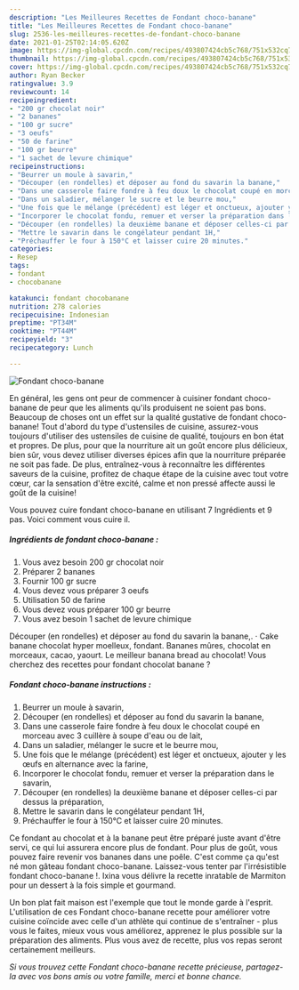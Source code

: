 ```yaml
---
description: "Les Meilleures Recettes de Fondant choco-banane"
title: "Les Meilleures Recettes de Fondant choco-banane"
slug: 2536-les-meilleures-recettes-de-fondant-choco-banane
date: 2021-01-25T02:14:05.620Z
image: https://img-global.cpcdn.com/recipes/493807424cb5c768/751x532cq70/fondant-choco-banane-photo-principale-de-la-recette.jpg
thumbnail: https://img-global.cpcdn.com/recipes/493807424cb5c768/751x532cq70/fondant-choco-banane-photo-principale-de-la-recette.jpg
cover: https://img-global.cpcdn.com/recipes/493807424cb5c768/751x532cq70/fondant-choco-banane-photo-principale-de-la-recette.jpg
author: Ryan Becker
ratingvalue: 3.9
reviewcount: 14
recipeingredient:
- "200 gr chocolat noir"
- "2 bananes"
- "100 gr sucre"
- "3 oeufs"
- "50 de farine"
- "100 gr beurre"
- "1 sachet de levure chimique"
recipeinstructions:
- "Beurrer un moule à savarin,"
- "Découper (en rondelles) et déposer au fond du savarin la banane,"
- "Dans une casserole faire fondre à feu doux le chocolat coupé en morceau avec 3 cuillère à soupe d&#39;eau ou de lait,"
- "Dans un saladier, mélanger le sucre et le beurre mou,"
- "Une fois que le mélange (précédent) est léger et onctueux, ajouter y les œufs en alternance avec la farine,"
- "Incorporer le chocolat fondu, remuer et verser la préparation dans le savarin,"
- "Découper (en rondelles) la deuxième banane et déposer celles-ci par dessus la préparation,"
- "Mettre le savarin dans le congélateur pendant 1H,"
- "Préchauffer le four à 150°C et laisser cuire 20 minutes."
categories:
- Resep
tags:
- fondant
- chocobanane

katakunci: fondant chocobanane 
nutrition: 278 calories
recipecuisine: Indonesian
preptime: "PT34M"
cooktime: "PT44M"
recipeyield: "3"
recipecategory: Lunch

---
```



![Fondant choco-banane](https://img-global.cpcdn.com/recipes/493807424cb5c768/751x532cq70/fondant-choco-banane-photo-principale-de-la-recette.jpg)

En général, les gens ont peur de commencer à cuisiner fondant choco-banane de peur que les aliments qu'ils produisent ne soient pas bons. Beaucoup de choses ont un effet sur la qualité gustative de fondant choco-banane! Tout d'abord du type d'ustensiles de cuisine, assurez-vous toujours d'utiliser des ustensiles de cuisine de qualité, toujours en bon état et propres. De plus, pour que la nourriture ait un goût encore plus délicieux, bien sûr, vous devez utiliser diverses épices afin que la nourriture préparée ne soit pas fade. De plus, entraînez-vous à reconnaître les différentes saveurs de la cuisine, profitez de chaque étape de la cuisine avec tout votre cœur, car la sensation d'être excité, calme et non pressé affecte aussi le goût de la cuisine!

<!--inarticleads1-->

Vous pouvez cuire fondant choco-banane en utilisant 7 Ingrédients et 9 pas. Voici comment vous cuire il.

##### Ingrédients de fondant choco-banane :

1. Vous avez besoin 200 gr chocolat noir
1. Préparer 2 bananes
1. Fournir 100 gr sucre
1. Vous devez vous préparer 3 oeufs
1. Utilisation 50 de farine
1. Vous devez vous préparer 100 gr beurre
1. Vous avez besoin 1 sachet de levure chimique


Découper (en rondelles) et déposer au fond du savarin la banane,. · Cake banane chocolat hyper moelleux, fondant. Bananes mûres, chocolat en morceaux, cacao, yaourt. Le meilleur banana bread au chocolat! Vous cherchez des recettes pour fondant chocolat banane ? 

<!--inarticleads2-->

##### Fondant choco-banane instructions :

1. Beurrer un moule à savarin,
1. Découper (en rondelles) et déposer au fond du savarin la banane,
1. Dans une casserole faire fondre à feu doux le chocolat coupé en morceau avec 3 cuillère à soupe d&#39;eau ou de lait,
1. Dans un saladier, mélanger le sucre et le beurre mou,
1. Une fois que le mélange (précédent) est léger et onctueux, ajouter y les œufs en alternance avec la farine,
1. Incorporer le chocolat fondu, remuer et verser la préparation dans le savarin,
1. Découper (en rondelles) la deuxième banane et déposer celles-ci par dessus la préparation,
1. Mettre le savarin dans le congélateur pendant 1H,
1. Préchauffer le four à 150°C et laisser cuire 20 minutes.


Ce fondant au chocolat et à la banane peut être préparé juste avant d&#39;être servi, ce qui lui assurera encore plus de fondant. Pour plus de goût, vous pouvez faire revenir vos bananes dans une poêle. C&#39;est comme ça qu&#39;est né mon gâteau fondant choco-banane. Laissez-vous tenter par l&#39;irrésistible fondant choco-banane !. Ixina vous délivre la recette inratable de Marmiton pour un dessert à la fois simple et gourmand. 

<!--inarticleads1-->

<p>
Un bon plat fait maison est l'exemple que tout le monde garde à l'esprit. L'utilisation de ces Fondant choco-banane recette pour améliorer votre cuisine coïncide avec celle d'un athlète qui continue de s'entraîner - plus vous le faites, mieux vous vous améliorez, apprenez le plus possible sur la préparation des aliments. Plus vous avez de recette, plus vos repas seront certainement meilleurs.
</p>

<p>
<i>Si vous trouvez cette Fondant choco-banane recette précieuse, partagez-la avec vos bons amis ou votre famille, merci et bonne chance.</i>
</p>
